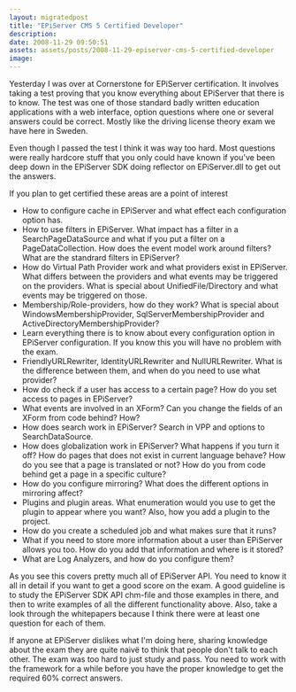 ```yaml
---
layout: migratedpost
title: "EPiServer CMS 5 Certified Developer"
description:
date: 2008-11-29 09:50:51
assets: assets/posts/2008-11-29-episerver-cms-5-certified-developer
image: 
---
```


Yesterday I was over at Cornerstone for EPiServer certification. It involves taking a test proving that you know everything about EPiServer that there is to know. The test was one of those standard badly written education applications with a web interface, option questions where one or several answers could be correct. Mostly like the driving license theory exam we have here in Sweden.

Even though I passed the test I think it was way too hard. Most questions were really hardcore stuff that you only could have known if you've been deep down in the EPiServer SDK doing reflector on EPiServer.dll to get out the answers.

If you plan to get certified these areas are a point of interest
<ul>
 <li>How to configure cache in EPiServer and what effect each configuration option has.</li>
 <li>How to use filters in EPiServer. What impact has a filter in a SearchPageDataSource and what if you put a filter on a PageDataCollection. How does the event model work around filters? What are the standrard filters in EPiServer?</li>
 <li>How do Virtual Path Provider work and what providers exist in EPiServer. What differs between the providers and what events may be triggered on the providers. What is special about UnifiedFile/Directory and what events may be triggered on those.</li>
 <li>Membership/Role-providers, how do they work? What is special about WindowsMembershipProvider, SqlServerMembershipProvider and ActiveDirectoryMembershipProvider?</li>
 <li>Learn everything there is to know about every configuration option in EPiServer configuration. If you know this you will have no problem with the exam.</li>
 <li>FriendlyURLRewriter, IdentityURLRewriter and NullURLRewriter. What is the difference between them, and when do you need to use what provider?</li>
 <li>How do check if a user has access to a certain page? How do you set access to pages in EPiServer?</li>
 <li>What events are involved in an XForm? Can you change the fields of an XForm from code behind? How?</li>
 <li>How does search work in EPiServer? Search in VPP and options to SearchDataSource.</li>
 <li>How does globalization work in EPiServer? What happens if you turn it off? How do pages that does not exist in current language behave? How do you see that a page is translated or not? How do you from code behind get a page in a specific culture?</li>
 <li>How do you configure mirroring? What does the different options in mirroring affect?</li>
 <li>Plugins and plugin areas. What enumeration would you use to get the plugin to appear where you want? Also, how you add a plugin to the project.</li>
 <li>How do you create a scheduled job and what makes sure that it runs?</li>
 <li>What if you need to store more information about a user than EPiServer allows you too. How do you add that information and where is it stored?</li>
 <li>What are Log Analyzers, and how do you configure them?</li>
</ul>
As you see this covers pretty much all of EPiServer API. You need to know it all in detail if you want to get a good score on the exam. A good guideline is to study the EPiServer SDK API chm-file and those examples in there, and then to write examples of all the different functionality above. Also, take a look through the whitepapers because I think there were at least one question for each of them.

 

If anyone at EPiServer dislikes what I'm doing here, sharing knowledge about the exam they are quite naivë to think that people don't talk to each other. The exam was too hard to just study and pass. You need to work with the framework for a while before you have the proper knowledge to get the required 60% correct answers.
